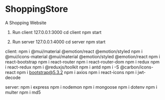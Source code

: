 # ShoppingStore

A Shopping Website

1. Run client 127.0.0.1:3000
   cd client
   npm start

2. Run server 127.0.0.1:4000
   cd server
   npm start

client:
npm i @mui/material @emotion/react @emotion/styled
npm i @mui/icons-material @mui/material @emotion/styled @emotion/react
npm i react-bootstrap
npm i react-router
npm i react-router-dom
npm i redux
npm i react-redux
npm i @reduxjs/toolkit
npm i antd
npm i -S @carbon/icons-react
npm i bootstrap@5.3.2
npm i axios
npm i react-icons
npm i jwt-decode

server:
npm i express
npm i nodemon
npm i mongoose
npm i dotenv
npm i multer
npm i md5

